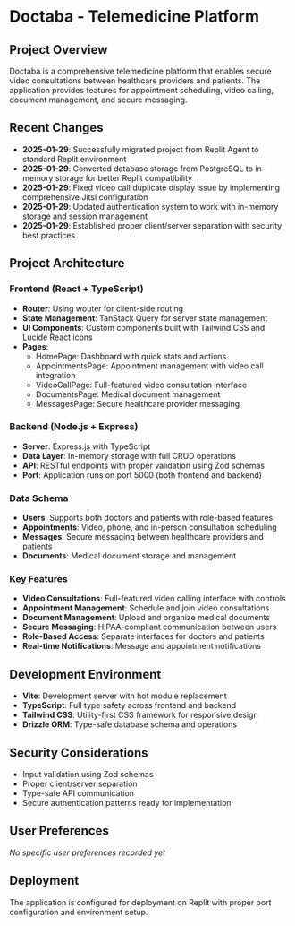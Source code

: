 # Doctaba - Telemedicine Platform

## Project Overview
Doctaba is a comprehensive telemedicine platform that enables secure video consultations between healthcare providers and patients. The application provides features for appointment scheduling, video calling, document management, and secure messaging.

## Recent Changes
- **2025-01-29**: Successfully migrated project from Replit Agent to standard Replit environment
- **2025-01-29**: Converted database storage from PostgreSQL to in-memory storage for better Replit compatibility
- **2025-01-29**: Fixed video call duplicate display issue by implementing comprehensive Jitsi configuration
- **2025-01-29**: Updated authentication system to work with in-memory storage and session management
- **2025-01-29**: Established proper client/server separation with security best practices

## Project Architecture

### Frontend (React + TypeScript)
- **Router**: Using wouter for client-side routing
- **State Management**: TanStack Query for server state management
- **UI Components**: Custom components built with Tailwind CSS and Lucide React icons
- **Pages**: 
  - HomePage: Dashboard with quick stats and actions
  - AppointmentsPage: Appointment management with video call integration
  - VideoCallPage: Full-featured video consultation interface
  - DocumentsPage: Medical document management
  - MessagesPage: Secure healthcare provider messaging

### Backend (Node.js + Express)
- **Server**: Express.js with TypeScript
- **Data Layer**: In-memory storage with full CRUD operations
- **API**: RESTful endpoints with proper validation using Zod schemas
- **Port**: Application runs on port 5000 (both frontend and backend)

### Data Schema
- **Users**: Supports both doctors and patients with role-based features
- **Appointments**: Video, phone, and in-person consultation scheduling
- **Messages**: Secure messaging between healthcare providers and patients
- **Documents**: Medical document storage and management

### Key Features
- **Video Consultations**: Full-featured video calling interface with controls
- **Appointment Management**: Schedule and join video consultations
- **Document Management**: Upload and organize medical documents
- **Secure Messaging**: HIPAA-compliant communication between users
- **Role-Based Access**: Separate interfaces for doctors and patients
- **Real-time Notifications**: Message and appointment notifications

## Development Environment
- **Vite**: Development server with hot module replacement
- **TypeScript**: Full type safety across frontend and backend
- **Tailwind CSS**: Utility-first CSS framework for responsive design
- **Drizzle ORM**: Type-safe database schema and operations

## Security Considerations
- Input validation using Zod schemas
- Proper client/server separation
- Type-safe API communication
- Secure authentication patterns ready for implementation

## User Preferences
*No specific user preferences recorded yet*

## Deployment
The application is configured for deployment on Replit with proper port configuration and environment setup.